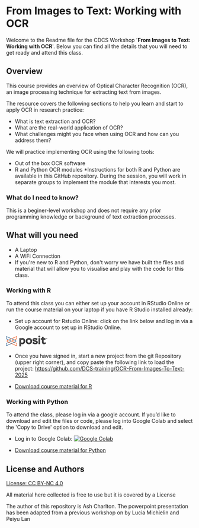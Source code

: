 # From Images to Text: Working with OCR

Welcome to the Readme file for the CDCS Workshop '**From Images to Text: Working with OCR**'. Below you can find all the details that you will need to get ready and attend this class.

## Overview

This course provides an overview of Optical Character Recognition (OCR), an image processing technique for extracting text from images.

The resource covers the following sections to help you learn and start to apply OCR in research practice:

- What is text extraction and OCR?
- What are the real-world application of OCR?
- What challenges might you face when using OCR and how can you address them?

We will practice implementing OCR using the following tools:

- Out of the box OCR software
- R and Python OCR modules
*Instructions for both R and Python are available in this GitHub repository. During the session, you will work in separate groups to implement the module that interests you most.

### **What do I need to know?**

This is a beginer-level workshop and does not require any prior programming knowledge or background of text extraction processes.

## **What will you need**

- A Laptop
- A WiFi Connection
- If you're new to R and Python, don't worry we have built the files and material that will allow you to visualise and play with the code for this class.


### Working with R

To attend this class you can either set up your account in RStudio Online or run the course material on your laptop if you have R Studio installed already:

- Set up account for Rstudio Online: click on the link below and log in via a Google account to set up in RStudio Online.

<div style="width: 60%; height: 60%">
  
 [![RStudioCloud](https://github.com/DCS-training/OCR/blob/main/PositLogo.png)](https://posit.cloud)
  
</div>

- Once you have signed in, start a new project from the git Repository (upper right corner), and copy paste the following link to load the project:
 https://github.com/DCS-training/OCR-From-Images-To-Text-2025
 
- [Download course material for R](https://github.com/DCS-training/OCR-From-Images-To-Text-2025/tree/main/Working%20with%20R) 

### **Working with Python**

To attend the class, please log in via a google account. If you’d like to download and edit the files or code, please log into Google Colab and select the 'Copy to Drive' option to download and edit.

- Log in to Google Colab: 
[![Google Colab](https://camo.githubusercontent.com/96889048f8a9014fdeba2a891f97150c6aac6e723f5190236b10215a97ed41f3/68747470733a2f2f636f6c61622e72657365617263682e676f6f676c652e636f6d2f6173736574732f636f6c61622d62616467652e737667)](https://colab.research.google.com/github/DCS-training/OCR-From-Images-To-Text-2025/blob/main/Working%20with%20Python/ImageToTextOCR.ipynb)

- [Download course material for Python ](https://github.com/DCS-training/OCR-From-Images-To-Text-2025/tree/main/Working%20with%20Python)


## **License and Authors**

[License: CC BY-NC 4.0](https://camo.githubusercontent.com/c9f1f67f48977cad1f9c86baf54ee9d1282ff2193e43023585abb39d1be66d77/68747470733a2f2f6c6963656e7365627574746f6e732e6e65742f6c2f62792d6e632f342e302f38307831352e706e67)

All material here collected is free to use but it is covered by a License

The author of this repository is Ash Charlton. The powerpoint presentation has been adapted from a previous workshop on by Lucia Michielin and Peiyu Lan
